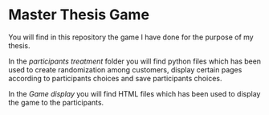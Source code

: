 # Master Thesis Game
 You will find in this repository the game I have done for the purpose of my thesis.
 
 In the _participants treatment_ folder you will find python files which has been used to create randomization among customers, display certain pages according to participants choices and save participants choices.
 
 In the _Game display_ you will find HTML files which has been used to display the game to the participants.
 
 
